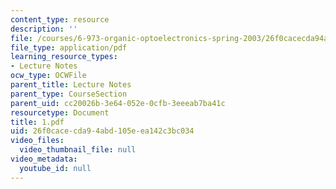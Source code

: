 ```yaml
---
content_type: resource
description: ''
file: /courses/6-973-organic-optoelectronics-spring-2003/26f0cacecda94abd105eea142c3bc034_1.pdf
file_type: application/pdf
learning_resource_types:
- Lecture Notes
ocw_type: OCWFile
parent_title: Lecture Notes
parent_type: CourseSection
parent_uid: cc20026b-3e64-052e-0cfb-3eeeab7ba41c
resourcetype: Document
title: 1.pdf
uid: 26f0cace-cda9-4abd-105e-ea142c3bc034
video_files:
  video_thumbnail_file: null
video_metadata:
  youtube_id: null
---
```

